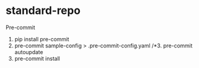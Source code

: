 # standard-repo

Pre-commit
1. pip install pre-commit
2. pre-commit sample-config > .pre-commit-config.yaml
/*3. pre-commit autoupdate
4. pre-commit install
